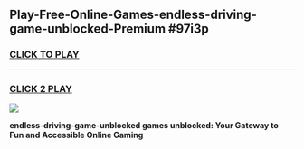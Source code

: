 
## Play-Free-Online-Games-endless-driving-game-unblocked-Premium #97i3p
<h3>
<a href="https://premium.freeplayer.one?title=endless-driving-game-unblocked&ref=8M">CLICK TO PLAY</a></h3>
<hr>

<h3>
<a href="https://premium.freeplayer.one?title=endless-driving-game-unblocked&ref=8M">CLICK 2 PLAY</a>
  
</h3>

<a href="https://premium.freeplayer.one?title=endless-driving-game-unblocked&ref=8M"><img src="https://clearcache.store/games.png"></a>


**endless-driving-game-unblocked games unblocked: Your Gateway to Fun and Accessible Online Gaming**
